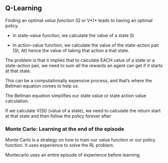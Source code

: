 
## Q-Learning


Finding an optimal *value function (Q* or V*)* leads to having an optimal policy.


- In state-value function, we calculate the value of a state St

- In action-value function, we calculate the value of the state-action pair (St, At) hence the value of taking that action a that state.

The problem is that it implies that to calculate EACH value of a state or a state-action pair, we need to sum all the rewards an agent can get if it starts at that state.

This can be a computationally expensive process, and that’s where the Bellman equation comes to help us.


The Bellman equation simplifies our state value or state action value calculation.

If we calculate V(St) (value of a state), we need to calculate the return start at that state and then follow the policy forever after



### Monte Carlo: Learning at the end of the episode

Monte Carlo is a strategy on how to train our value function or our policy function. It uses experience to solve the RL problem.

Montecarlo uses an entire episode of experience before learning.